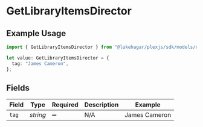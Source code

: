 # GetLibraryItemsDirector

## Example Usage

```typescript
import { GetLibraryItemsDirector } from "@lukehagar/plexjs/sdk/models/operations";

let value: GetLibraryItemsDirector = {
  tag: "James Cameron",
};
```

## Fields

| Field              | Type               | Required           | Description        | Example            |
| ------------------ | ------------------ | ------------------ | ------------------ | ------------------ |
| `tag`              | *string*           | :heavy_minus_sign: | N/A                | James Cameron      |